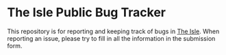 # The Isle Public Bug Tracker
This repository is for reporting and keeping track of bugs in [The Isle](http://store.steampowered.com/app/376210/The_Isle/). When reporting an issue, please try to fill in all the information in the submission form.
